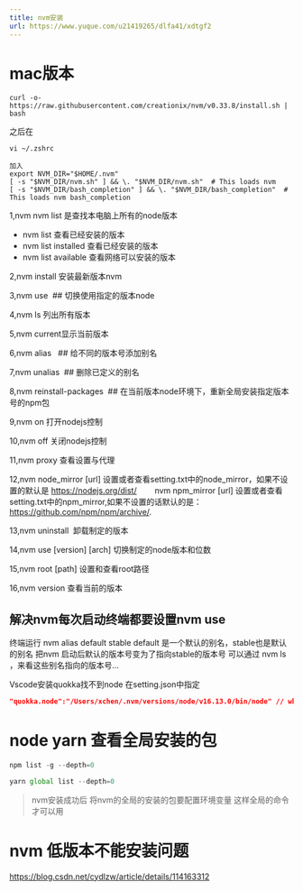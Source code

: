 ```yaml
---
title: nvm安装
url: https://www.yuque.com/u21419265/dlfa41/xdtgf2
---
```




# mac版本

```shell
curl -o- https://raw.githubusercontent.com/creationix/nvm/v0.33.8/install.sh | bash
```

之后在

```shell
vi ~/.zshrc

加入
export NVM_DIR="$HOME/.nvm"
[ -s "$NVM_DIR/nvm.sh" ] && \. "$NVM_DIR/nvm.sh"  # This loads nvm
[ -s "$NVM_DIR/bash_completion" ] && \. "$NVM_DIR/bash_completion"  # This loads nvm bash_completion
```

1,nvm nvm list 是查找本电脑上所有的node版本

- nvm list 查看已经安装的版本
- nvm list installed 查看已经安装的版本
- nvm list available 查看网络可以安装的版本

2,nvm install 安装最新版本nvm

3,nvm use  ## 切换使用指定的版本node

4,nvm ls 列出所有版本

5,nvm current显示当前版本

6,nvm alias   ## 给不同的版本号添加别名

7,nvm unalias  ## 删除已定义的别名

8,nvm reinstall-packages  ## 在当前版本node环境下，重新全局安装指定版本号的npm包

9,nvm on 打开nodejs控制

10,nvm off 关闭nodejs控制

11,nvm proxy 查看设置与代理

12,nvm node\_mirror \[url] 设置或者查看setting.txt中的node\_mirror，如果不设置的默认是 <https://nodejs.org/dist/>
　　nvm npm\_mirror \[url] 设置或者查看setting.txt中的npm\_mirror,如果不设置的话默认的是： <https://github.com/npm/npm/archive/>.

13,nvm uninstall  卸载制定的版本

14,nvm use \[version] \[arch] 切换制定的node版本和位数

15,nvm root \[path] 设置和查看root路径

16,nvm version 查看当前的版本

## 解决nvm每次启动终端都要设置nvm use

终端运行 nvm alias default stable   default 是一个默认的别名，stable也是默认的别名 把nvm 启动后默认的版本号变为了指向stable的版本号     可以通过 nvm ls ，来看这些别名指向的版本号...

Vscode安装quokka找不到node 在setting.json中指定

```json
"quokka.node":"/Users/xchen/.nvm/versions/node/v16.13.0/bin/node" // which node
```



# node yarn 查看全局安装的包

```javascript
npm list -g --depth=0

yarn global list --depth=0
```

> nvm安装成功后 将nvm的全局的安装的包要配置环境变量 这样全局的命令才可以用



# nvm 低版本不能安装问题

<https://blog.csdn.net/cydlzw/article/details/114163312>
